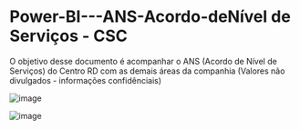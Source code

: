 # Power-BI---ANS-Acordo-deNível de Serviços - CSC
O objetivo desse documento é acompanhar o ANS (Acordo de Nível de Serviços) do Centro RD com as demais áreas da companhia (Valores não divulgados - informações confidênciais)

![image](https://github.com/user-attachments/assets/09cc2586-cc39-4722-9d1a-879c663f9803)

![image](https://github.com/user-attachments/assets/cd016553-8bae-4476-af26-d97c0fc8bc82)

